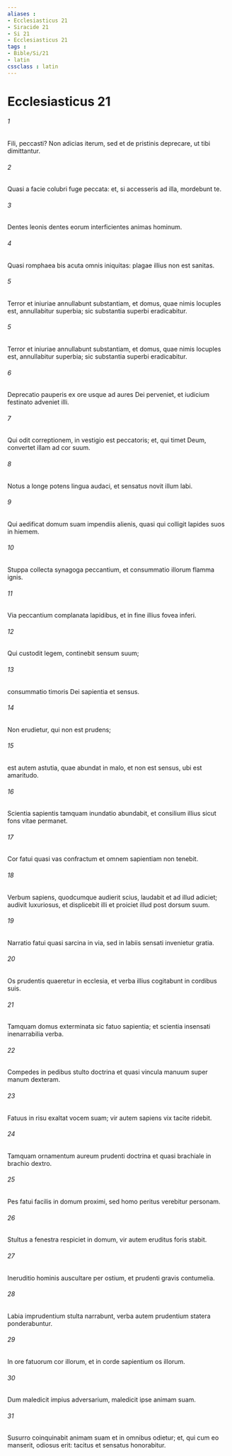 ```yaml
---
aliases : 
- Ecclesiasticus 21
- Siracide 21
- Si 21
- Ecclesiasticus 21
tags : 
- Bible/Si/21
- latin
cssclass : latin
---
```


# Ecclesiasticus 21

###### 1
Fili, peccasti? Non adicias iterum, sed et de pristinis deprecare, ut tibi dimittantur.
###### 2
Quasi a facie colubri fuge peccata: et, si accesseris ad illa, mordebunt te.
###### 3
Dentes leonis dentes eorum interficientes animas hominum.
###### 4
Quasi romphaea bis acuta omnis iniquitas: plagae illius non est sanitas.
###### 5
Terror et iniuriae annullabunt substantiam, et domus, quae nimis locuples est, annullabitur superbia; sic substantia superbi eradicabitur.
###### 5
Terror et iniuriae annullabunt substantiam, et domus, quae nimis locuples est, annullabitur superbia; sic substantia superbi eradicabitur.
###### 6
Deprecatio pauperis ex ore usque ad aures Dei perveniet, et iudicium festinato adveniet illi.
###### 7
Qui odit correptionem, in vestigio est peccatoris; et, qui timet Deum, convertet illam ad cor suum.
###### 8
Notus a longe potens lingua audaci, et sensatus novit illum labi.
###### 9
Qui aedificat domum suam impendiis alienis, quasi qui colligit lapides suos in hiemem.
###### 10
Stuppa collecta synagoga peccantium, et consummatio illorum flamma ignis.
###### 11
Via peccantium complanata lapidibus, et in fine illius fovea inferi.
###### 12
Qui custodit legem, continebit sensum suum;
###### 13
consummatio timoris Dei sapientia et sensus.
###### 14
Non erudietur, qui non est prudens;
###### 15
est autem astutia, quae abundat in malo, et non est sensus, ubi est amaritudo.
###### 16
Scientia sapientis tamquam inundatio abundabit, et consilium illius sicut fons vitae permanet.
###### 17
Cor fatui quasi vas confractum et omnem sapientiam non tenebit.
###### 18
Verbum sapiens, quodcumque audierit scius, laudabit et ad illud adiciet; audivit luxuriosus, et displicebit illi et proiciet illud post dorsum suum.
###### 19
Narratio fatui quasi sarcina in via, sed in labiis sensati invenietur gratia.
###### 20
Os prudentis quaeretur in ecclesia, et verba illius cogitabunt in cordibus suis.
###### 21
Tamquam domus exterminata sic fatuo sapientia; et scientia insensati inenarrabilia verba.
###### 22
Compedes in pedibus stulto doctrina et quasi vincula manuum super manum dexteram.
###### 23
Fatuus in risu exaltat vocem suam; vir autem sapiens vix tacite ridebit.
###### 24
Tamquam ornamentum aureum prudenti doctrina et quasi brachiale in brachio dextro.
###### 25
Pes fatui facilis in domum proximi, sed homo peritus verebitur personam.
###### 26
Stultus a fenestra respiciet in domum, vir autem eruditus foris stabit.
###### 27
Ineruditio hominis auscultare per ostium, et prudenti gravis contumelia.
###### 28
Labia imprudentium stulta narrabunt, verba autem prudentium statera ponderabuntur.
###### 29
In ore fatuorum cor illorum, et in corde sapientium os illorum.
###### 30
Dum maledicit impius adversarium, maledicit ipse animam suam.
###### 31
Susurro coinquinabit animam suam et in omnibus odietur; et, qui cum eo manserit, odiosus erit: tacitus et sensatus honorabitur.
